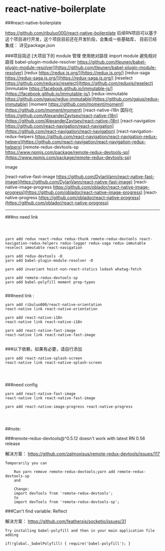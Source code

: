 # react-native-boilerplate
###react-native-boilerplate 

https://github.com/ribuluo000/react-native-boilerplate
后续RN项目可以基于这个项目进行开发，这个项目目前还在开发阶段，会集成一些基础库，
目前已经集成：
详见package.json


###项目简述
[大项目下的 module 管理 使用绝对路径 import module 避免相对路径 babel-plugin-module-resolver https://github.com/tleunen/babel-plugin-module-resolver](https://github.com/tleunen/babel-plugin-module-resolver)
[redux https://redux.js.org/](https://redux.js.org/)
[redux-saga https://redux-saga.js.org/](https://redux-saga.js.org/)
[reselect https://github.com/reduxjs/reselect](https://github.com/reduxjs/reselect)
[immutable https://facebook.github.io/immutable-js/](https://facebook.github.io/immutable-js/)
[redux-immutable https://github.com/gajus/redux-immutable](https://github.com/gajus/redux-immutable)
[moment https://github.com/moment/moment](https://github.com/moment/moment)
[react-native-i18n 国际化 https://github.com/AlexanderZaytsev/react-native-i18n](https://github.com/AlexanderZaytsev/react-native-i18n)
[react-navigation https://github.com/react-navigation/react-navigation](https://github.com/react-navigation/react-navigation)
[react-navigation-redux-helpers https://github.com/react-navigation/react-navigation-redux-helpers](https://github.com/react-navigation/react-navigation-redux-helpers)
[remote-redux-devtools-sp https://www.npmjs.com/package/remote-redux-devtools-sp](https://www.npmjs.com/package/remote-redux-devtools-sp)
[]()
[]()
[]()
[]()
[]()
[]()




image

[react-native-fast-image https://github.com/DylanVann/react-native-fast-image](https://github.com/DylanVann/react-native-fast-image)
[react-native-image-progress https://github.com/oblador/react-native-image-progress](https://github.com/oblador/react-native-image-progress)
[react-native-progress https://github.com/oblador/react-native-progress](https://github.com/oblador/react-native-progress)




---

###no need link
```



yarn add redux react-redux redux-thunk remote-redux-devtools react-navigation-redux-helpers redux-logger redux-saga redux-immutable reselect immutable react-navigation

yarn add redux-devtools -D
yarn add babel-plugin-module-resolver -D

yarn add invariant hoist-non-react-statics lodash whatwg-fetch

yarn add remote-redux-devtools-sp
yarn add babel-polyfill moment prop-types


```
###need link :
```
yarn add ribuluo000/react-native-orientation 
react-native link react-native-orientation 

yarn add react-native-i18n
react-native link react-native-i18n

yarn add react-native-fast-image
react-native link react-native-fast-image


```
###以下依赖，如果有必要，请自行添加
```
yarn add react-native-splash-screen 
react-native link react-native-splash-screen 




```
###need config
```
yarn add react-native-fast-image
react-native link react-native-fast-image

yarn add react-native-image-progress react-native-progress




```


##note:

###remote-redux-devtools@^0.5.12 doesn't work with latest RN 0.56 release

解决方案：
https://github.com/zalmoxisus/remote-redux-devtools/issues/117

```
Temporarily you can

    Run yarn remove remote-redux-devtools;yarn add remote-redux-devtools-sp
    and

    Change:
    import devTools from 'remote-redux-devtools';
    to
    import devTools from 'remote-redux-devtools-sp';

```


###Can't find variable: Reflect

解决方案：
https://github.com/feathersjs/socketio/issues/31

```
Try installing babel-polyfill and then in your main application file adding

if(!global._babelPolyfill) { require('babel-polyfill'); }

```
